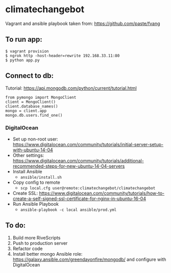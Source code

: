 
# climatechangebot

Vagrant and ansible playbook taken from:
https://github.com/paste/fvang


## To run app:

```
$ vagrant provision
$ ngrok http -host-header=rewrite 192.168.33.11:80
$ python app.py
```

## Connect to db:

Tutorial: https://api.mongodb.com/python/current/tutorial.html

```
from pymongo import MongoClient
client = MongoClient()
client.database_names()
mongo = client.app
mongo.db.users.find_one()
```

### DigitalOcean

- Set up non-root user: https://www.digitalocean.com/community/tutorials/initial-server-setup-with-ubuntu-14-04
- Other settings: https://www.digitalocean.com/community/tutorials/additional-recommended-steps-for-new-ubuntu-14-04-servers
- Install Ansible
    - ```ansible/install.sh```
- Copy config to remote
    - ```scp local.cfg user@remote:climatechangebot/climatechangebot```
- Create SSL: https://www.digitalocean.com/community/tutorials/how-to-create-a-self-signed-ssl-certificate-for-nginx-in-ubuntu-16-04
- Run Ansible Playbook
    - ```ansible-playbook -c local ansible/prod.yml```

## To do:

1. Build more RiveScripts
2. Push to production server
3. Refactor code
4. Install better mongo Ansible role: https://galaxy.ansible.com/greendayonfire/mongodb/ and configure with DigitalOcean
